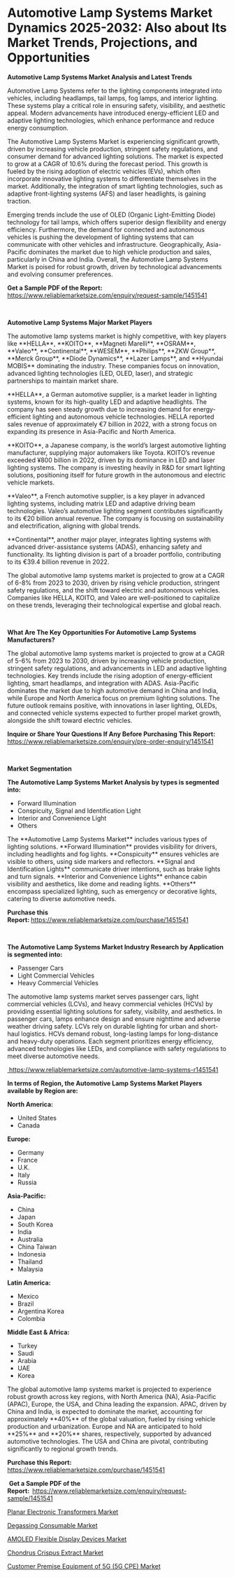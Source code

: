 <p><h1>Automotive Lamp Systems Market Dynamics 2025-2032: Also about Its Market Trends, Projections, and Opportunities</h1></p><p><strong>Automotive Lamp Systems Market Analysis and Latest Trends</strong></p>
<p><p>Automotive Lamp Systems refer to the lighting components integrated into vehicles, including headlamps, tail lamps, fog lamps, and interior lighting. These systems play a critical role in ensuring safety, visibility, and aesthetic appeal. Modern advancements have introduced energy-efficient LED and adaptive lighting technologies, which enhance performance and reduce energy consumption.</p><p>The Automotive Lamp Systems Market is experiencing significant growth, driven by increasing vehicle production, stringent safety regulations, and consumer demand for advanced lighting solutions. The market is expected to grow at a CAGR of 10.6% during the forecast period. This growth is fueled by the rising adoption of electric vehicles (EVs), which often incorporate innovative lighting systems to differentiate themselves in the market. Additionally, the integration of smart lighting technologies, such as adaptive front-lighting systems (AFS) and laser headlights, is gaining traction.</p><p>Emerging trends include the use of OLED (Organic Light-Emitting Diode) technology for tail lamps, which offers superior design flexibility and energy efficiency. Furthermore, the demand for connected and autonomous vehicles is pushing the development of lighting systems that can communicate with other vehicles and infrastructure. Geographically, Asia-Pacific dominates the market due to high vehicle production and sales, particularly in China and India. Overall, the Automotive Lamp Systems Market is poised for robust growth, driven by technological advancements and evolving consumer preferences.</p></p>
<p><strong>Get a Sample PDF of the Report:&nbsp;</strong> <a href="https://www.reliablemarketsize.com/enquiry/request-sample/1451541?utm_campaign=1766&utm_medium=2&utm_source=Github&utm_content=ia&utm_term=23012025&utm_id=automotive-lamp-systems">https://www.reliablemarketsize.com/enquiry/request-sample/1451541</a></p>
<p>&nbsp;</p>
<p><strong>Automotive Lamp Systems Major Market Players</strong></p>
<p><p>The automotive lamp systems market is highly competitive, with key players like **HELLA**, **KOITO**, **Magneti Marelli**, **OSRAM**, **Valeo**, **Continental**, **WESEM**, **Philips**, **ZKW Group**, **Merck Group**, **Diode Dynamics**, **Lazer Lamps**, and **Hyundai MOBIS** dominating the industry. These companies focus on innovation, advanced lighting technologies (LED, OLED, laser), and strategic partnerships to maintain market share.</p><p>**HELLA**, a German automotive supplier, is a market leader in lighting systems, known for its high-quality LED and adaptive headlights. The company has seen steady growth due to increasing demand for energy-efficient lighting and autonomous vehicle technologies. HELLA reported sales revenue of approximately €7 billion in 2022, with a strong focus on expanding its presence in Asia-Pacific and North America.</p><p>**KOITO**, a Japanese company, is the world’s largest automotive lighting manufacturer, supplying major automakers like Toyota. KOITO’s revenue exceeded ¥800 billion in 2022, driven by its dominance in LED and laser lighting systems. The company is investing heavily in R&D for smart lighting solutions, positioning itself for future growth in the autonomous and electric vehicle markets.</p><p>**Valeo**, a French automotive supplier, is a key player in advanced lighting systems, including matrix LED and adaptive driving beam technologies. Valeo’s automotive lighting segment contributes significantly to its €20 billion annual revenue. The company is focusing on sustainability and electrification, aligning with global trends.</p><p>**Continental**, another major player, integrates lighting systems with advanced driver-assistance systems (ADAS), enhancing safety and functionality. Its lighting division is part of a broader portfolio, contributing to its €39.4 billion revenue in 2022.</p><p>The global automotive lamp systems market is projected to grow at a CAGR of 6-8% from 2023 to 2030, driven by rising vehicle production, stringent safety regulations, and the shift toward electric and autonomous vehicles. Companies like HELLA, KOITO, and Valeo are well-positioned to capitalize on these trends, leveraging their technological expertise and global reach.</p></p>
<p>&nbsp;</p>
<p><strong>What Are The Key Opportunities For Automotive Lamp Systems Manufacturers?</strong></p>
<p><p>The global automotive lamp systems market is projected to grow at a CAGR of 5-6% from 2023 to 2030, driven by increasing vehicle production, stringent safety regulations, and advancements in LED and adaptive lighting technologies. Key trends include the rising adoption of energy-efficient lighting, smart headlamps, and integration with ADAS. Asia-Pacific dominates the market due to high automotive demand in China and India, while Europe and North America focus on premium lighting solutions. The future outlook remains positive, with innovations in laser lighting, OLEDs, and connected vehicle systems expected to further propel market growth, alongside the shift toward electric vehicles.</p></p>
<p><strong>Inquire or Share Your Questions If Any Before Purchasing This Report:</strong> <a href="https://www.reliablemarketsize.com/enquiry/pre-order-enquiry/1451541?utm_campaign=1766&utm_medium=2&utm_source=Github&utm_content=ia&utm_term=23012025&utm_id=automotive-lamp-systems">https://www.reliablemarketsize.com/enquiry/pre-order-enquiry/1451541</a></p>
<p>&nbsp;</p>
<p><strong>Market Segmentation</strong></p>
<p><strong>The Automotive Lamp Systems Market Analysis by types is segmented into:</strong></p>
<p><ul><li>Forward Illumination</li><li>Conspicuity, Signal and Identification Light</li><li>Interior and Convenience Light</li><li>Others</li></ul></p>
<p><p>The **Automotive Lamp Systems Market** includes various types of lighting solutions. **Forward Illumination** provides visibility for drivers, including headlights and fog lights. **Conspicuity** ensures vehicles are visible to others, using side markers and reflectors. **Signal and Identification Lights** communicate driver intentions, such as brake lights and turn signals. **Interior and Convenience Lights** enhance cabin visibility and aesthetics, like dome and reading lights. **Others** encompass specialized lighting, such as emergency or decorative lights, catering to diverse automotive needs.</p></p>
<p><strong>Purchase this Report:&nbsp;</strong><a href="https://www.reliablemarketsize.com/purchase/1451541?utm_campaign=1766&utm_medium=2&utm_source=Github&utm_content=ia&utm_term=23012025&utm_id=automotive-lamp-systems">https://www.reliablemarketsize.com/purchase/1451541</a></p>
<p>&nbsp;</p>
<p><strong>The Automotive Lamp Systems Market Industry Research by Application is segmented into:</strong></p>
<p><ul><li>Passenger Cars</li><li>Light Commercial Vehicles</li><li>Heavy Commercial Vehicles</li></ul></p>
<p><p>The automotive lamp systems market serves passenger cars, light commercial vehicles (LCVs), and heavy commercial vehicles (HCVs) by providing essential lighting solutions for safety, visibility, and aesthetics. In passenger cars, lamps enhance design and ensure nighttime and adverse weather driving safety. LCVs rely on durable lighting for urban and short-haul logistics. HCVs demand robust, long-lasting lamps for long-distance and heavy-duty operations. Each segment prioritizes energy efficiency, advanced technologies like LEDs, and compliance with safety regulations to meet diverse automotive needs.</p></p>
<p><a href="https://www.reliablemarketsize.com/automotive-lamp-systems-r1451541?utm_campaign=1766&utm_medium=2&utm_source=Github&utm_content=ia&utm_term=23012025&utm_id=automotive-lamp-systems">&nbsp;https://www.reliablemarketsize.com/automotive-lamp-systems-r1451541</a></p>
<p><strong>In terms of Region, the Automotive Lamp Systems Market Players available by Region are:</strong></p>
<p>
    <p> <strong> North America: </strong>
        <ul>
            <li>United States</li>
            <li>Canada</li>
        </ul>
        </p> 
    <p> <strong> Europe: </strong>
        <ul>
            <li>Germany</li>
            <li>France</li>
            <li>U.K.</li>
            <li>Italy</li>
            <li>Russia</li>
        </ul>
        </p> 
    <p> <strong> Asia-Pacific: </strong>
        <ul>
            <li>China</li>
            <li>Japan</li>
            <li>South Korea</li>
            <li>India</li>
            <li>Australia</li>
            <li>China Taiwan</li>
            <li>Indonesia</li>
            <li>Thailand</li>
            <li>Malaysia</li>
        </ul>
        </p> 
    <p> <strong> Latin America: </strong>
        <ul>
            <li>Mexico</li>
            <li>Brazil</li>
            <li>Argentina Korea</li>
            <li>Colombia</li>
        </ul>
        </p> 
    <p> <strong> Middle East & Africa: </strong>
        <ul>
            <li>Turkey</li>
            <li>Saudi</li>
            <li>Arabia</li>
            <li>UAE</li>
            <li>Korea</li>
        </ul>
    </p>
    </p>
<p><p>The global automotive lamp systems market is projected to experience robust growth across key regions, with North America (NA), Asia-Pacific (APAC), Europe, the USA, and China leading the expansion. APAC, driven by China and India, is expected to dominate the market, accounting for approximately **40%** of the global valuation, fueled by rising vehicle production and urbanization. Europe and NA are anticipated to hold **25%** and **20%** shares, respectively, supported by advanced automotive technologies. The USA and China are pivotal, contributing significantly to regional growth trends.</p></p>
<p><strong>Purchase this Report: </strong><a href="https://www.reliablemarketsize.com/purchase/1451541?utm_campaign=1766&utm_medium=2&utm_source=Github&utm_content=ia&utm_term=23012025&utm_id=automotive-lamp-systems">https://www.reliablemarketsize.com/purchase/1451541</a></p>
<p>&nbsp;<strong>Get a Sample PDF of the Report:&nbsp;&nbsp;</strong><a href="https://www.reliablemarketsize.com/enquiry/request-sample/1451541?utm_campaign=1766&utm_medium=2&utm_source=Github&utm_content=ia&utm_term=23012025&utm_id=automotive-lamp-systems">https://www.reliablemarketsize.com/enquiry/request-sample/1451541</a></p>
<p><strong></strong></p>
<p><p><a href="https://www.linkedin.com/pulse/planar-electronic-transformers-market-growth-competitive-jjocf?utm_campaign=1766&utm_medium=2&utm_source=Github&utm_content=ia&utm_term=23012025&utm_id=automotive-lamp-systems">Planar Electronic Transformers Market</a></p><p><a href="https://www.linkedin.com/pulse/market-drivers-projections-degassing-consumable-2025-2032-steady-0bbhf?utm_campaign=1766&utm_medium=2&utm_source=Github&utm_content=ia&utm_term=23012025&utm_id=automotive-lamp-systems">Degassing Consumable Market</a></p><p><a href="https://www.linkedin.com/pulse/study-onthe-value-market-segmentation-share-analysis-amoled-lqawe?utm_campaign=1766&utm_medium=2&utm_source=Github&utm_content=ia&utm_term=23012025&utm_id=automotive-lamp-systems">AMOLED Flexible Display Devices Market</a></p><p><a href="https://www.linkedin.com/pulse/global-chondrus-crispus-extract-115-cagr-forecast-2025-yo9jc?utm_campaign=1766&utm_medium=2&utm_source=Github&utm_content=ia&utm_term=23012025&utm_id=automotive-lamp-systems">Chondrus Crispus Extract Market</a></p><p><a href="https://www.linkedin.com/pulse/aglobalcustomer-premise-equipment-5g-cpe-market-analysis-hkuee?utm_campaign=1766&utm_medium=2&utm_source=Github&utm_content=ia&utm_term=23012025&utm_id=automotive-lamp-systems">Customer Premise Equipment of 5G (5G CPE) Market</a></p></p>